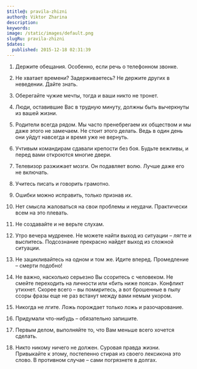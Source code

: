 ```yaml
---
$title@: pravila-zhizni
author@: Viktor Zharina
description: 
keywords: 
image: /static/images/default.png
slugRu: pravila-zhizni
$dates:
  published: 2015-12-18 02:31:39
---
```

1. Держите обещания. Особенно, если речь о телефонном звонке.

2. Не хватает времени? Задерживаетесь? Не держите других в неведении. Дайте знать.

3. Оберегайте чужие мечты, тогда и ваши никто не тронет.



4. Люди, оставившие Вас в трудную минуту, должны быть вычеркнуты из вашей жизни.



5. Родители всегда рядом. Мы часто пренебрегаем их обществом и мы даже этого не замечаем. Не стоит этого делать. Ведь в один день они уйдут навсегда и время уже не вернуть.



6. Учтивым командирам сдавали крепости без боя. Будьте вежливы, и перед вами откроются многие двери.



7. Телевизор разжижает мозги. Он подавляет волю. Лучше даже его не включать.



8. Учитесь писать и говорить грамотно.



9. Ошибки можно исправить, только признав их.

<!--more-->



10. Нет смысла жаловаться на свои проблемы и неудачи. Практически всем на это плевать.



11. Не создавайте и не верьте слухам.



12. Утро вечера мудренее. Не можете найти выход из ситуации – лягте и выспитесь. Подсознание прекрасно найдет выход из сложной ситуации.



13. Не зацикливайтесь на одном и том же. Идите вперед. Промедление – смерти подобно!



14. Не важно, насколько серьезно Вы ссоритесь с человеком. Не смейте переходить на личности или «бить ниже пояса». Конфликт утихнет. Скорее всего – вы помиритесь, а вот брошенные в пылу ссоры фразы еще не раз встанут между вами немым укором.



15. Никогда не лгите. Ложь порождает только ложь и разочарование.



16. Придумали что-нибудь – обязательно запишите.



17. Первым делом, выполняйте то, что Вам меньше всего хочется сделать.



18. Никто никому ничего не должен. Суровая правда жизни. Привыкайте к этому, постепенно стирая из своего лексикона это слово. В противном случае – сами погрязнете в долгах.
